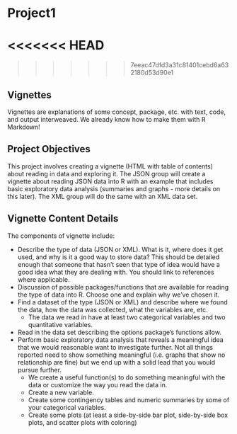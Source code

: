 # Project1

<<<<<<< HEAD
=======


>>>>>>> 7eeac47dfd3a31c81401cebd6a632180d53d90e1
## Vignettes
Vignettes are explanations of some concept, package, etc. with text, code, and output interweaved. We
already know how to make them with R Markdown!

## Project Objectives
This project involves creating a vignette (HTML with table of contents) about reading in data and exploring
it. The JSON group will create a vignette about reading JSON data into R with an example that includes basic
exploratory data analysis (summaries and graphs - more details on this later). The XML group will do the
same with an XML data set.

## Vignette Content Details
The components of vignette include:

* Describe the type of data (JSON or XML). What is it, where does it get used, and why is it a good way to store data? This should be detailed enough that someone that hasn’t seen that type of idea would have a good idea what they are dealing with. You should link to references where applicable.
* Discussion of possible packages/functions that are available for reading the type of data into R. Choose one and explain why we’ve chosen it.
* Find a dataset of the type (JSON or XML) and describe where we found the data, how the data was collected, what the variables are, etc.  
    - The data we read in have at least two categorical variables and two quantitative variables.
* Read in the data set describing the options package’s functions allow.
* Perform basic exploratory data analysis that reveals a meaningful idea that we would reasonable want to investigate further. Not all things reported need to show something meaningful (i.e. graphs that show no relationship are fine) but we end up with a solid lead that you would pursue further.  
    - We create a useful function(s) to do something meaningful with the data or customize the way you read the data in.  
    - Create a new variable.  
    - Create some contingency tables and numeric summaries by some of your categorical
variables.  
    - Create some plots (at least a side-by-side bar plot, side-by-side box plots, and scatter
plots with coloring)
